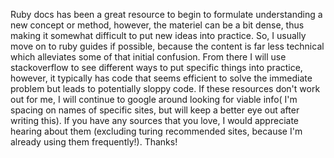 Ruby docs has been a great resource to begin to formulate understanding a new concept or method, however, the materiel can be a bit dense, thus making it somewhat difficult to put new ideas into practice. So, I usually move on to ruby guides if possible, because the content is far less technical which alleviates some of that initial confusion. From there I will use stackoverflow to see different ways to put specific things into practice, however, it typically has code that seems efficient to solve the immediate problem but leads to potentially sloppy code. If these resources don't work out for me, I will continue to google around looking for viable info( I'm spacing on names of specific sites, but will keep a better eye out after writing this). If you have any sources that you love, I would appreciate hearing about them (excluding turing recommended sites, because I'm already using them frequently!). Thanks!  
